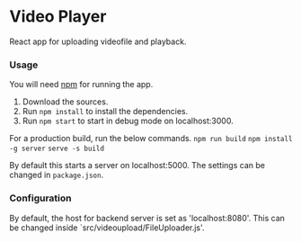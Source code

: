 # Video Player

React app for uploading videofile and playback.

### Usage

You will need [npm](https://www.npmjs.com/get-npm) for running the app.

1. Download the sources.
2. Run `npm install` to install the dependencies.
3. Run `npm start` to start in debug mode on localhost:3000.

For a production build, run the below commands.
`npm run build`
`npm install -g server`
`serve -s build`

By default this starts a server on localhost:5000. The settings can be changed in `package.json`.

### Configuration

By default, the host for backend server is set as 'localhost:8080'. This can be changed inside `src/videoupload/FileUploader.js'.